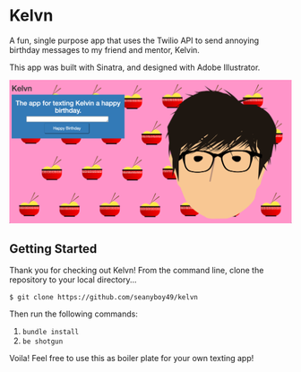 # Kelvn
A fun, single purpose app that uses the Twilio API to send annoying birthday messages to my friend and mentor, Kelvin.

This app was built with Sinatra, and designed with Adobe Illustrator.

![kelvn-screenshot](https://github.com/seanyboy49/kelvn/blob/master/public/images/screenshot.png)


## Getting Started
Thank you for checking out Kelvn!
From the command line, clone the repository to your local directory...
```
$ git clone https://github.com/seanyboy49/kelvn

```
Then run the following commands:
1.  `bundle install`
2.  `be shotgun`

Voila! Feel free to use this as boiler plate for your own texting app!

